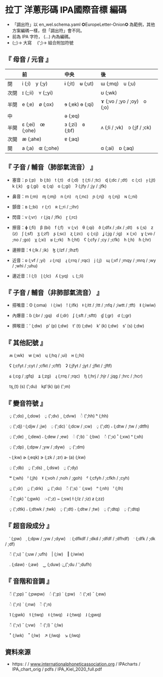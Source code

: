 # 拉丁 洋蔥形碼 IPA國際音標 編碼

- 「調出符」以 en_wel.schema.yaml ✪EuropeLetter-Onion✪ 為範例，其他方案編碼一樣，但「調出符」會不同。
- 前為 IPA 字符， (…) 內為編碼。
-  (;;)→ 大寫　 (';)→ 組合附加符號


## 『 母音 / 元音 』
| 　 | 前 | 中央 | 後 |
|:-|:-|:-|:-|
| 閉　 | i (;i)　y (;y) | ɨ (;it)　ʉ (;ut) | ɯ (;mq)　u (;u) |
| 次閉 | ɪ (;;ii)　ʏ (;;yi) | 　 | ʊ (;wk) |
| 半閉 | e (;e)　ø (;ox) | ɘ (;ek) ɵ (;qi) | ɤ (;vo / ;yo / ;oy)　o (;o) |
| 中　 | 　 | ə (;eq) | 　 |
| 半開 | ɛ (;ei)　œ (;ohe) | ɜ (;zi)　ɞ (;bf) | ʌ (;li / ;vk)　ɔ (;jf / ;ck) |
| 次開 | æ (;ahe) | ɐ (;aq) | 　 |
| 開　 | a (;a)　ɶ (;;ohe) | 　 | ɑ (;ai)　ɒ (;aq) |


## 『 子音 / 輔音（肺部氣流音） 』

- 塞音：p (;p)　b (;b)　t (;t)　d (;d)　ʈ (;ti / ;tc)　ɖ (;dc / ;dt)　c (;c)　ɟ (;jt)　k (;k)　ɡ (;gi)　q (;q)　ɢ (;;gi)　ʔ (;jfy / ;jy / ;jfk)

- 鼻音：m (;m)　ɱ (;mj)　n (;n)　ɳ (;nc)　ɲ (;nj)　ŋ (;nj)　ɴ (;;ni)

- 顫音：ʙ (;;bi)　r (;r)　ʀ (;;ri / ;;ihr)

- 閃音：ⱱ (;vr)　ɾ (;jq / ;lfk)　ɽ (;rc)

- 擦音：ɸ (;fi)　β (bi)　f (;f)　v (;v)　θ (;qi)　ð (;dfx / ;dx / ;dt)　s (;s)　z (z)　ʃ (;sf)　ʒ (;zf)　ʂ (;sc)　ʐ (;zc)　ç (;cj)　ʝ (;jg / ;ig)　x (;x)　ɣ (;vo / ;no / ;go)　χ (;xi)　ʁ (;;rk)　ħ (;ht)　ʕ (;cfy / ;cy / ;cfk)　h (;h)　ɦ (;hr)

- 邊擦音：ɬ (;lk / ;ik)　ɮ (;lzf / ;lhzf)

- 近音：ʋ (;vf / ;yi)　ɹ (;rq)　ɻ (;rrq / ;rqc)　j (;j)　ɰ (;xf / ;mqy / ;mrq / ;wy / ;whi / ;uhu)

- 邊近音：l (;l)　ɭ (;lc)　ʎ (;yq)　ʟ (;;li)


## 『 子音 / 輔音（非肺部氣流音） 』

- 搭嘴音：ʘ (;oma)　ǀ (;iw)　ǃ (;ifk)　ǂ (;itt / ;ltt / ;nfq / ;iwtt / ;tft)　ǁ (;iwiw)

- 內爆音：ɓ (;br / ;gq)　ɗ (;dr)　ʄ (;sft / ;sftt)　ɠ (;gr)　ʛ (;;gr)

- 擠喉音：ʼ (;dw)　pʼ (p) (;dw)　tʼ (t) (;dw)　kʼ (k) (;dw)　sʼ (s) (;dw)


## 『 其他記號 』

　ʍ (;wk)　w (;w)　ɥ (;hq / ;ui)　ʜ (;;hi)

　ʢ (;cfyt / ;cyt / ;cfkt / ;cftf)　ʡ (;jfyt / ;jyt / ;jfkt / ;jftf)

　ɕ (;cg / ;gfq)　ʑ (;zg)　ɻ (;rrq / ;rqc)　ɧ (;hrj / ;hjr / ;jqg / ;hrc / ;hcr)

　ts͜ (t) (s) (';du)　kp͡ (k) (p) (';m)


## 『 變音符號 』

　◌̥ (';do) ˳ (;dow)　◌̬ (';dv) ˬ (;dvw)　◌ͪ (';hh) ʰ (;hh)

　◌̹ (';dj) ˒ (;djw / ;jw)　◌̜ (';dc) ˓ (;dcw / ;cw)　◌̟ (';dt) ˖ (;dtw / ;tw / ;dtfh)

　◌̠ (';de) ˍ (;dew) ˗ (;dew / ;ew)　◌̈ (';b) ¨ (;bw)　◌̽ (';x) ˟ (;xw) ˣ (;xh)

　◌̩ (';dp) ˌ (;dpw / ;yw / ;dyw)　◌̯ (';dm)

　˞ (;kw) ɚ (;eqk) ɝ (;zk / ;zr) a˞ (a) (;kw)

　◌̤ (';db)　◌̰ (';ds) ˷ (;dsw)　◌̼ (';dy)

　ʷ (;wh)　ʲ (;jh)　ˠ (;voh / ;noh / ;goh)　ˤ (;cfyh / ;cfkh / ;cyh)

　◌̪ (';dr)　◌̺ (';drk)　◌̻ (';do)　◌̃ (';s) ˜ (;sw)　ⁿ (;nh)　ˡ (;lh)

　◌̚ (';gk) ˺ (;gwk)　◌̴ (';z) ~ (;sw) ɫ (;lz / ;iz) ᵶ (;zz)

　◌̝ (';dtk) ˔ (;dtwk / ;twk)　◌̞ (';dt) ˕ (;dtw / ;tw)　◌̘ (';dtq)　◌̙ (';dtq)


## 『 超音段成分 』

　ˈ (;pw)　ˌ (;dpw / ;yw / ;dyw)　ː (;dfkdf / ;dkd / ;dfdf / ;dfhdf)　ˑ (;dfk / ;dk / ;df)

　◌̆ (';u) ˘ (;uw / ;ufh)　| (;iw)　‖ (;iwiw)

　. (;daw) · (;aw)　‿ (;duw) ◌͜ (';du / ';dufh)


## 『 音階和音調 』

　◌̋ (';pp) ˝ (;pwpw)　◌́ (';p) ˊ (;pw)　◌̄ (';e) ˉ (;ew)

　◌̀ (';n) ˋ (;nw)　◌̏ (';n)

　˥ (;gwk)　˦ (;twq)　˧ (;twq)　˨ (;twq)　˩ (;gwq)

　◌̌ (';v) ˇ (;vw)　◌̂ (';l) ˆ (;lw)

　ꜜ (;lwk)　ꜛ (;lw)　↗ (;lwq)　↘ (;lwq)


## 資料來源

- https: /  / www.internationalphoneticassociation.org / IPAcharts / IPA_chart_orig / pdfs / IPA_Kiel_2020_full.pdf

